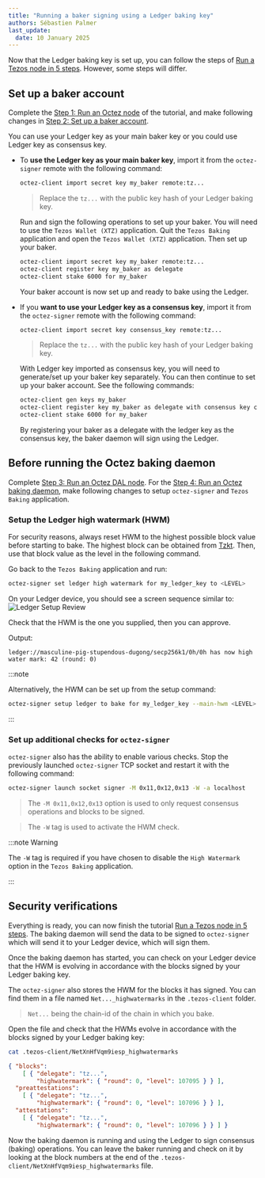 ```yaml
---
title: "Running a baker signing using a Ledger baking key"
authors: Sébastien Palmer
last_update:
  date: 10 January 2025
---
```


Now that the Ledger baking key is set up, you can follow the steps of [Run a Tezos node in 5 steps](/tutorials/join-dal-baker). However, some steps will differ.

## Set up a baker account

Complete the [Step 1: Run an Octez node](/tutorials/join-dal-baker/run-node) of the tutorial, and make following changes in [Step 2: Set up a baker account](/tutorials/join-dal-baker/prepare-account).

You can use your Ledger key as your main baker key or you could use Ledger key as consensus key.

 - To **use the Ledger key as your main baker key**, import it from the `octez-signer` remote with the following command:

    ```bash
    octez-client import secret key my_baker remote:tz...
    ```

    > Replace the `tz...` with the public key hash of your Ledger baking key.

    Run and sign the following operations to set up your baker. You will need to use the `Tezos Wallet (XTZ)` application.
    Quit the `Tezos Baking` application and open the `Tezos Wallet (XTZ)` application. Then set up your baker.

    ```bash
    octez-client import secret key my_baker remote:tz...
    octez-client register key my_baker as delegate
    octez-client stake 6000 for my_baker
    ```

    Your baker account is now set up and ready to bake using the Ledger.

 - If you **want to use your Ledger key as a consensus key**, import it from the `octez-signer` remote with the following command:

    ```bash
    octez-client import secret key consensus_key remote:tz...
    ```

    > Replace the `tz...` with the public key hash of your Ledger baking key.

    With Ledger key imported as consensus key, you will need to generate/set up your baker key separately. You can then continue to set up your baker account. See the following commands:

    ```bash
    octez-client gen keys my_baker
    octez-client register key my_baker as delegate with consensus key consensus_key
    octez-client stake 6000 for my_baker
    ```

    By registering your baker as a delegate with the ledger key as the consensus key, the baker daemon will sign using the Ledger.

## Before running the Octez baking daemon

Complete [Step 3: Run an Octez DAL node](/tutorials/join-dal-baker/run-dal-node). For the [Step 4: Run an Octez baking daemon](/tutorials/join-dal-baker/run-baker), make following changes to setup `octez-signer` and `Tezos Baking` application.

### Setup the Ledger high watermark (HWM)

For security reasons, always reset HWM to the highest possible block value before starting to bake. The highest block can be obtained from [Tzkt](https://www.tzkt.io/blocks?expand=1). Then, use that block value as the level in the following command.

Go back to the `Tezos Baking` application and run:

   ```bash
   octez-signer set ledger high watermark for my_ledger_key to <LEVEL>
   ```

On your Ledger device, you should see a screen sequence similar to:
![Ledger Setup Review](/img/tutorials/bake-with-ledger/set-hwm-review.png)
<!-- https://lucid.app/lucidchart/26df7357-40e6-4c1b-8ffe-0e4b8eebf707/edit?beaconFlowId=D98D3B908C0603CC&invitationId=inv_08b134b7-3e40-4429-af31-101e36489cc3&page=0_0# -->

Check that the HWM is the one you supplied, then you can approve.

Output:

   ```console
   ledger://masculine-pig-stupendous-dugong/secp256k1/0h/0h has now high water mark: 42 (round: 0)
   ```

:::note

Alternatively, the HWM can be set up from the setup command:

   ```bash
   octez-signer setup ledger to bake for my_ledger_key --main-hwm <LEVEL>
   ```

:::

### Set up additional checks for `octez-signer`

`octez-signer` also has the ability to enable various checks. Stop the previously launched `octez-signer` TCP socket and restart it with the following command:

   ```bash
   octez-signer launch socket signer -M 0x11,0x12,0x13 -W -a localhost
   ```

> The `-M 0x11,0x12,0x13` option is used to only request consensus operations and blocks to be signed.

> The `-W` tag is used to activate the HWM check.

:::note Warning

The `-W` tag is required if you have chosen to disable the `High Watermark` option in the `Tezos Baking` application.

:::

## Security verifications

Everything is ready, you can now finish the tutorial [Run a Tezos node in 5 steps](/tutorials/join-dal-baker). The baking daemon will send the data to be signed to `octez-signer` which will send it to your Ledger device, which will sign them.

Once the baking daemon has started, you can check on your Ledger device that the HWM is evolving in accordance with the blocks signed by your Ledger baking key.

The `octez-signer` also stores the HWM for the blocks it has signed. You can find them in a file named `Net..._highwatermarks` in the `.tezos-client` folder.

> `Net...` being the chain-id of the chain in which you bake.

Open the file and check that the HWMs evolve in accordance with the blocks signed by your Ledger baking key:

   ```bash
   cat .tezos-client/NetXnHfVqm9iesp_highwatermarks
   ```

   ```json
   { "blocks":
       [ { "delegate": "tz...",
           "highwatermark": { "round": 0, "level": 107095 } } ],
     "preattestations":
       [ { "delegate": "tz...",
           "highwatermark": { "round": 0, "level": 107096 } } ],
     "attestations":
       [ { "delegate": "tz...",
           "highwatermark": { "round": 0, "level": 107096 } } ] }
   ```

Now the baking daemon is running and using the Ledger to sign consensus (baking) operations. You can leave the baker running and check on it by looking at the block numbers at the end of the `.tezos-client/NetXnHfVqm9iesp_highwatermarks` file.

